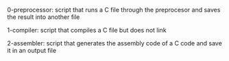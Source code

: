 0-preprocessor: script that runs a C file through the preprocesor and saves the result into another file

1-compiler: script that compiles a C file but does not link

2-assembler: script that generates the assembly code of a C code and save it in an output file
